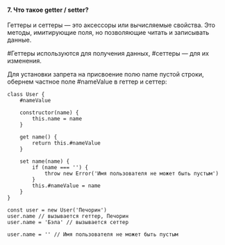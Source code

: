 #### 7. Что такое getter / setter?  

Геттеры и сеттеры — это аксессоры или вычисляемые свойства. Это методы, имитирующие поля, но позволяющие читать и записывать данные.  
  
#Геттеры используются для получения данных, #сеттеры — для их изменения.  
  
Для установки запрета на присвоение полю name пустой строки, обернем частное поле #nameValue в геттер и сеттер:  
  
```
class User {
    #nameValue

    constructor(name) {
        this.name = name
    }

    get name() {
        return this.#nameValue
    }

    set name(name) {
        if (name === '') {
            throw new Error('Имя пользователя не может быть пустым')
        }
        this.#nameValue = name
    }
}

const user = new User('Печорин')
user.name // вызывается геттер, Печорин
user.name = 'Бэла' // вызывается сеттер

user.name = '' // Имя пользователя не может быть пустым
```
